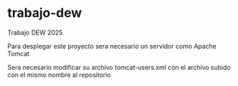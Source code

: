 # trabajo-dew
Trabajo DEW 2025 

Para desplegar este proyecto sera necesario un servidor como Apache Tomcat 

Sera necesario modificar su archivo tomcat-users.xml con el archivo subido con el mismo nombre al repositorio
